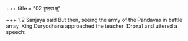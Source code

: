 +++
title = "02 दृष्ट्वा तु"

+++
1.2 Sanjaya said But then, seeing the army of the Pandavas in battle
array, King Duryodhana approached the teacher (Drona) and uttered a
speech:
